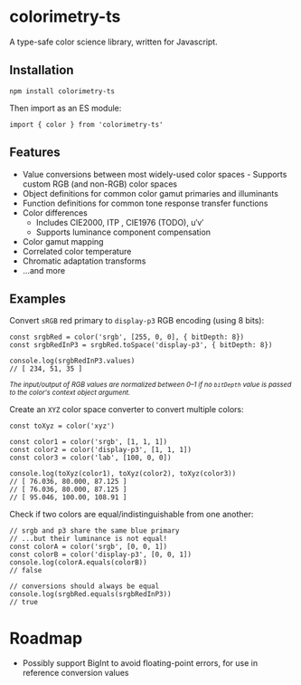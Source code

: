 # colorimetry-ts

A type-safe color science library, written for Javascript.

## Installation

    npm install colorimetry-ts

Then import as an ES module:

    import { color } from 'colorimetry-ts'

## Features

- Value conversions between most widely-used color spaces - Supports custom RGB (and non-RGB) color spaces
- Object definitions for common color gamut primaries and illuminants
- Function definitions for common tone response transfer functions
- Color differences
  - Includes CIE2000, ITP , CIE1976 (TODO), u′v′
  - Supports luminance component compensation
- Color gamut mapping
- Correlated color temperature
- Chromatic adaptation transforms
- ...and more

## Examples

Convert `sRGB` red primary to `display-p3` RGB encoding (using 8 bits):

    const srgbRed = color('srgb', [255, 0, 0], { bitDepth: 8})
    const srgbRedInP3 = srgbRed.toSpace('display-p3', { bitDepth: 8})

    console.log(srgbRedInP3.values)
    // [ 234, 51, 35 ]

<sub>_The input/output of RGB values are normalized between 0–1 if no `bitDepth` value is passed to the color's context object argument._</sub>

Create an `XYZ` color space converter to convert multiple colors:

    const toXyz = color('xyz')

    const color1 = color('srgb', [1, 1, 1])
    const color2 = color('display-p3', [1, 1, 1])
    const color3 = color('lab', [100, 0, 0])

    console.log(toXyz(color1), toXyz(color2), toXyz(color3))
    // [ 76.036, 80.000, 87.125 ]
    // [ 76.036, 80.000, 87.125 ]
    // [ 95.046, 100.00, 108.91 ]

Check if two colors are equal/indistinguishable from one another:

    // srgb and p3 share the same blue primary
    // ...but their luminance is not equal!
    const colorA = color('srgb', [0, 0, 1])
    const colorB = color('display-p3', [0, 0, 1])
    console.log(colorA.equals(colorB))
    // false

    // conversions should always be equal
    console.log(srgbRed.equals(srgbRedInP3))
    // true

# Roadmap

- Possibly support BigInt to avoid floating-point errors, for use in reference conversion values
